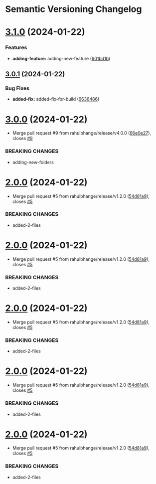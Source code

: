 # Semantic Versioning Changelog

# [3.1.0](https://github.com/rahulbhange/semantic/compare/v3.0.1...v3.1.0) (2024-01-22)


### Features

* **adding-feature:** adding-new-feature ([601bd1b](https://github.com/rahulbhange/semantic/commit/601bd1b4c399d074b9d226f9907fd4af5caed6b6))

## [3.0.1](https://github.com/rahulbhange/semantic/compare/v3.0.0...v3.0.1) (2024-01-22)


### Bug Fixes

* **added-fix:** added-fix-for-build ([6636486](https://github.com/rahulbhange/semantic/commit/66364869be0c9516ea05a96e38f3fa3524f11693))

# [3.0.0](https://github.com/rahulbhange/semantic/compare/v2.0.0...v3.0.0) (2024-01-22)


* Merge pull request #9 from rahulbhange/release/v4.0.0 ([66e0e27](https://github.com/rahulbhange/semantic/commit/66e0e27e9178eea7be36dfa88e8a18b9a1aebf7c)), closes [#9](https://github.com/rahulbhange/semantic/issues/9)


### BREAKING CHANGES

* adding-new-folders

# [2.0.0](https://github.com/rahulbhange/semantic/compare/v1.0.0...v2.0.0) (2024-01-22)


* Merge pull request #5 from rahulbhange/release/v1.2.0 ([54d81a9](https://github.com/rahulbhange/semantic/commit/54d81a9aa32cb597c502ddbedc0a16ec90d287e0)), closes [#5](https://github.com/rahulbhange/semantic/issues/5)


### BREAKING CHANGES

* added-2-files

# [2.0.0](https://github.com/rahulbhange/semantic/compare/v1.0.0...v2.0.0) (2024-01-22)


* Merge pull request #5 from rahulbhange/release/v1.2.0 ([54d81a9](https://github.com/rahulbhange/semantic/commit/54d81a9aa32cb597c502ddbedc0a16ec90d287e0)), closes [#5](https://github.com/rahulbhange/semantic/issues/5)


### BREAKING CHANGES

* added-2-files

# [2.0.0](https://github.com/rahulbhange/semantic/compare/v1.0.0...v2.0.0) (2024-01-22)


* Merge pull request #5 from rahulbhange/release/v1.2.0 ([54d81a9](https://github.com/rahulbhange/semantic/commit/54d81a9aa32cb597c502ddbedc0a16ec90d287e0)), closes [#5](https://github.com/rahulbhange/semantic/issues/5)


### BREAKING CHANGES

* added-2-files

# [2.0.0](https://github.com/rahulbhange/semantic/compare/v1.0.0...v2.0.0) (2024-01-22)


* Merge pull request #5 from rahulbhange/release/v1.2.0 ([54d81a9](https://github.com/rahulbhange/semantic/commit/54d81a9aa32cb597c502ddbedc0a16ec90d287e0)), closes [#5](https://github.com/rahulbhange/semantic/issues/5)


### BREAKING CHANGES

* added-2-files

# [2.0.0](https://github.com/rahulbhange/semantic/compare/v1.0.0...v2.0.0) (2024-01-22)


* Merge pull request #5 from rahulbhange/release/v1.2.0 ([54d81a9](https://github.com/rahulbhange/semantic/commit/54d81a9aa32cb597c502ddbedc0a16ec90d287e0)), closes [#5](https://github.com/rahulbhange/semantic/issues/5)


### BREAKING CHANGES

* added-2-files

